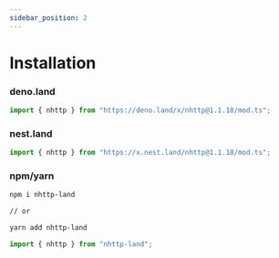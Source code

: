 ```yaml
---
sidebar_position: 2
---
```


# Installation

### deno.land

```ts
import { nhttp } from "https://deno.land/x/nhttp@1.1.18/mod.ts";
```

### nest.land

```ts
import { nhttp } from "https://x.nest.land/nhttp@1.1.18/mod.ts";
```

### npm/yarn

```bash
npm i nhttp-land

// or

yarn add nhttp-land
```

```ts
import { nhttp } from "nhttp-land";
```
